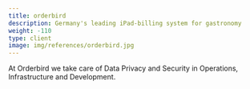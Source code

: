 ```yaml
---
title: orderbird
description: Germany's leading iPad-billing system for gastronomy
weight: -110
type: client
image: img/references/orderbird.jpg
---
```


At Orderbird we take care of Data Privacy and Security in Operations, Infrastructure and Development.